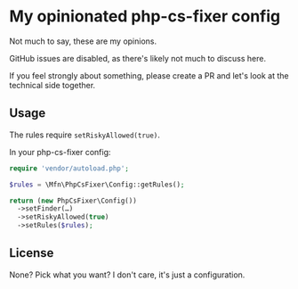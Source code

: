 # My opinionated php-cs-fixer config

Not much to say, these are my opinions.

GitHub issues are disabled, as there's likely not much to discuss here.

If you feel strongly about something, please create a PR and let's look at the technical side together.

## Usage

The rules require `setRiskyAllowed(true)`. 

In your php-cs-fixer config:
```php
require 'vendor/autoload.php';

$rules = \Mfn\PhpCsFixer\Config::getRules();

return (new PhpCsFixer\Config())
  ->setFinder(…)
  ->setRiskyAllowed(true)
  ->setRules($rules);
```

## License

None? Pick what you want? I don't care, it's just a configuration.
